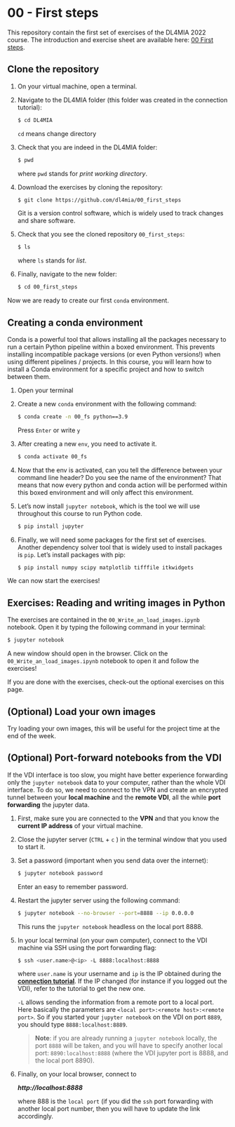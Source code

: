 



# 00 - First steps

This repository contain the first set of exercises of the DL4MIA 2022 course. The introduction and exercise sheet are available here: [00 First steps](https://tinyurl.com/m8b4hyp5).


## Clone the repository

1. On your virtual machine, open a terminal.
2. Navigate to the DL4MIA folder (this folder was created in the connection tutorial):
    
    ```bash
    $ cd DL4MIA
    ```
    
    `cd` means change directory
    
3. Check that you are indeed in the DL4MIA folder:
    
    ```bash
    $ pwd
    ```
    
    where `pwd` stands for *print working directory*.
    
4. Download the exercises by cloning the repository:
    
    ```bash
    $ git clone https://github.com/dl4mia/00_first_steps
    ```
    
    Git is a version control software, which is widely used to track changes and share software.
    
5. Check that you see the cloned repository `00_first_steps`:
    
    ```bash
    $ ls
    ```
    
    where `ls` stands for *list*.
    
6. Finally, navigate to the new folder:
    
    ```bash
    $ cd 00_first_steps
    ```
    

Now we are ready to create our first `conda` environment.

## Creating a conda environment

Conda is a powerful tool that allows installing all the packages necessary to run a certain Python pipeline within a boxed environment. This prevents installing incompatible package versions (or even Python versions!) when using different pipelines / projects. In this course, you will learn how to install a Conda environment for a specific project and how to switch between them.

1. Open your terminal
2. Create a new `conda` environment with the following command:
    
    ```bash
    $ conda create -n 00_fs python==3.9
    ```
    
    Press `Enter` or write `y`
    
3. After creating a new `env`, you need to activate it.
    
    ```bash
    $ conda activate 00_fs 
    ```
    
4. Now that the env is activated, can you tell the difference between your command line header? Do you see the name of the environment? That means that now every python and conda action will be performed within this boxed environment and will only affect this environment.
5. Let’s now install `jupyter notebook`, which is the tool we will use throughout this course to run Python code.
    
    ```bash
    $ pip install jupyter
    ```
    
6. Finally, we will need some packages for the first set of exercises. Another dependency solver tool that is widely used to install packages is `pip`. Let’s install packages with pip:
    
    ```bash
    $ pip install numpy scipy matplotlib tifffile itkwidgets
    ```
    

We can now start the exercises!

## Exercises: Reading and writing images in Python

The exercises are contained in the `00_Write_an_load_images.ipynb` notebook. Open it by typing the following command in your terminal:

```bash
$ jupyter notebook
```

A new window should open in the browser. Click on the `00_Write_an_load_images.ipynb` notebook to open it and follow the exercises!

If you are done with the exercises, check-out the optional exercises on this page.

## (Optional) Load your own images

Try loading your own images, this will be useful for the project time at the end of the week.

## (Optional) Port-forward notebooks from the VDI

If the VDI interface is too slow, you might have better experience forwarding only the `jupyter notebook` data to your computer, rather than the whole VDI interface. To do so, we need to connect to the VPN and create an encrypted tunnel between your **local machine** and the **remote VDI**, all the while **port forwarding** the jupyter data. 

1. First, make sure you are connected to the **VPN** and that you know the **current IP address** of your virtual machine.
2. Close the jupyter server (`CTRL` + `c` ) in the terminal window that you used to start it.
3. Set a password (important when you send data over the internet):
    
    ```bash
    $ jupyter notebook password
    ```
    
    Enter an easy to remember password.
    
4. Restart the jupyter server using the following command:
    
    ```bash
    $ jupyter notebook --no-browser --port=8888 --ip 0.0.0.0
    ```
    
    This runs the `jupyter notebook` headless on the local port 8888.
    
5. In your local terminal (on your own computer), connect to the VDI machine via SSH using the port forwarding flag:
    
    ```bash
    $ ssh <user.name>@<ip> -L 8888:localhost:8888
    ```
    
    where `user.name` is your username and `ip` is the IP obtained during the [**connection tutorial**](https://tinyurl.com/bdh744s3). If the IP changed (for instance if you logged out the VDI), refer to the tutorial to get the new one.
    
    `-L` allows sending the information from a remote port to a local port. Here basically the parameters are `<local port>:<remote host>:<remote port>`. So if you started your `jupyter notebook` on the VDI on port `8889`, you should type `8888:localhost:8889`. 
    
    > **Note**: if you are already running a `jupyter notebook` locally, the port `8888` will be taken, and you will have to specify another local port: `8890:localhost:8888` (where the VDI jupyter port is 8888, and the local port 8890).
    > 
    
6. Finally, on your local browser, connect to
    
    ***http://localhost:8888*** 
    
    where 888 is the `local port` (if you did the `ssh` port forwarding with another local port number, then you will have to update the link accordingly.
